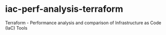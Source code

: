 # iac-perf-analysis-terraform
Terraform - Performance analysis and comparison of Infrastructure as Code (IaC) Tools
